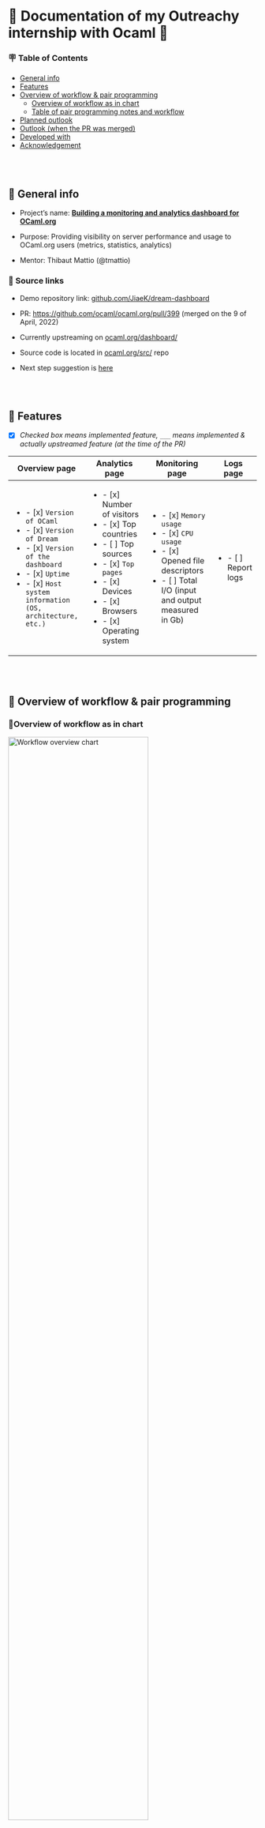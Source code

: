 # 🐫 Documentation of my Outreachy internship with Ocaml 🐫

### 🪧 Table of Contents
- [General info](https://github.com/JiaeK/Outreachy-internship-for-OCaml/edit/main/README.md#-general-info)
- [Features](https://github.com/JiaeK/Outreachy-internship-for-OCaml/edit/main/README.md#-features)
- [Overview of workflow & pair programming](https://github.com/JiaeK/Outreachy-internship-for-OCaml/edit/main/README.md#-overview-of-workflow--pair-programming)
  - [Overview of workflow as in chart](https://github.com/JiaeK/Outreachy-internship-for-OCaml/edit/main/README.md#overview-of-workflow-as-in-chart)
  - [Table of pair programming notes and workflow](https://github.com/JiaeK/Outreachy-internship-for-OCaml/edit/main/README.md#table-of-pair-programming-notes-and-workflow)
- [Planned outlook](https://github.com/JiaeK/Outreachy-internship-for-OCaml/edit/main/README.md#%EF%B8%8F-planned-outlook)
- [Outlook (when the PR was merged)](https://github.com/JiaeK/Outreachy-internship-for-OCaml/blob/main/README.md#-outlook-when-the-pr-was-merged)
- [Developed with](https://github.com/JiaeK/Outreachy-internship-for-OCaml/edit/main/README.md#-developed-with)
- [Acknowledgement](https://github.com/JiaeK/Outreachy-internship-for-OCaml/edit/main/README.md#acknowlegdement)


<br>
<br>

## 📣 General info
- Project’s name: <ins>**Building a monitoring and analytics dashboard for OCaml.org**</ins>
- Purpose: Providing visibility on server performance and usage to OCaml.org users (metrics, statistics, analytics)

- Mentor: Thibaut Mattio (@tmattio)


### 📣 Source links

- Demo repository link: [github.com/JiaeK/dream-dashboard](https://github.com/JiaeK/dream-dashboard)

- PR: https://github.com/ocaml/ocaml.org/pull/399 (merged on the 9 of April, 2022)

- Currently upstreaming on [ocaml.org/dashboard/](https://ocaml.org/dashboard/)
 
- Source code is located in [ocaml.org/src/](https://github.com/ocaml/ocaml.org/tree/main/src/dream_dashboard) repo

- Next step suggestion is [here](https://github.com/ocaml/ocaml.org/issues/410) 


<br>
<br>

## 🌈 Features 
- [x] *Checked box means implemented feature, `___`  means implemented & actually upstreamed feature (at the time of the PR)*

| Overview page | Analytics page | Monitoring page | Logs page |
| --------------- | --------------- | --------------- | --------------- |
| <ul><li>- [x] `Version of OCaml`</li><li> - [x] `Version of Dream`</li><li> - [x] `Version of the dashboard`</li><li> - [x] `Uptime`</li><li>- [x] `Host system information (OS, architecture, etc.)`</li></ul> | <ul><li>- [x] Number of visitors</li><li> - [x] Top countries</li><li> - [ ] Top sources </li><li> - [x] `Top pages`</li><li> - [x] Devices</li><li>- [x] Browsers</li><li>- [x] Operating system </li></ul> | <ul><li>- [x] `Memory usage`</li><li>- [x] `CPU usage`</li><li>- [x] Opened file descriptors</li><li>- [ ] Total I/O (input and output measured in Gb)</li></ul> |<ul><li>- [ ] Report logs </li></ul>|


<br>
<br>


## 🧭 Overview of workflow & pair programming 


### 🔹Overview of workflow as in chart 
<img src="https://user-images.githubusercontent.com/78751231/171423548-98cf1ecf-cfa1-4a0c-9d85-519a27b13929.png" alt="Workflow overview chart" title="Workflow overview chart"
     width="75%"/>


<br>

### 🔹Table of pair programming notes and workflow 

<b>Before</b> - Get familiarise with [mirage-metrics](https://github.com/mirage/metrics) (`CPU`, `memory`), Study & reference Phoenix.LiveDashboard

[Pair programming #1](https://github.com/JiaeK/Outreachy-internship-for-OCaml/blob/main/Pair%20programming%20notes/Pair%20programming%20%231%2C%202.md) - 
Basic concepts of OCaml, How to reference OCaml API when writing OCaml, OCaml syntax

[Pair programming #2](https://github.com/JiaeK/Outreachy-internship-for-OCaml/blob/main/Pair%20programming%20notes/Pair%20programming%20%232.md) - `Uptime`, Returning to `CPU`, `metrics-lwt`

[Pair programming #3](https://github.com/JiaeK/Outreachy-internship-for-OCaml/blob/main/Pair%20programming%20notes/Pair%20programming%20%233.md) - Get familiarise with `Dream`, Implement a `spin-dream` project, How to reference `build_info`, `alcotest`

[Pair programming #4](https://github.com/JiaeK/Outreachy-internship-for-OCaml/blob/main/Pair%20programming%20notes/Pair%20programming%20%234.md) - Implement `platform` & `CPU` & `uptime`, Learn about `Luv` & `ocaml-node-unix` & `I/O` & `mutex`


<details>
  <summary>Pp #5 ~ #15 - ⚠️Working in progress (click to expand) </summary>
  
[Pair programming #5]() - 

[Pair programming #6]() -

[Pair programming #7]() - `top browser`, `top os`, `top devices`, `CPU usage`

[Pair programming #8]() - `load average`, `memory usage`, `opened file descriptors`

[Pair programming #9]() - 

[Pair programming #10]()

[Pair programming #11]()

[Pair programming #12]()

[Pair programming #13]()

[Pair programming #14]() - Aggregate, Make it more reponsive, Remove unuse code for now

[Pair programming #15]() - Rebase, Check everything before go upstream, Open an issue for the next steps
</details>


<br>
<br>


## 🗺️ Planned outlook 
*Disclaimer: this UI design and all the foundations of back-end code exist inside of the repo, but the actual outlook when the PR was merged is different as shown in the next paragraph*
#### 🔹Overview page
![dash o](https://user-images.githubusercontent.com/78751231/171993753-020a3e6d-7a9c-4e53-be33-cc903c36918e.png)

#### 🔹Monitoring page
![dash m](https://user-images.githubusercontent.com/78751231/171993800-f9bedcd6-f0ed-42dd-b92f-a33ef665a3c1.png)

#### 🔹Analytics page
![dash a1](https://user-images.githubusercontent.com/78751231/171993825-e9227600-949c-49ad-81ff-53aaf4a26ddd.png)
![dash a2](https://user-images.githubusercontent.com/78751231/171993832-17e1a2d2-1756-4c5f-81d2-e317105c32c4.png)


<br>
<br>


## 📈 Outlook (when the PR was merged)
#### 🔹Overview page
![dashboard overview 3 25 2022](https://user-images.githubusercontent.com/78751231/171997940-e15e272c-cdc4-4db5-918e-1b369a2925e0.png)


#### 🔹Analytics page
![dashboard analytics 3 25 2022](https://user-images.githubusercontent.com/78751231/171997946-045ac617-4b29-4d71-a90b-eff09349e4bf.png)


<br>
<br>


## 🔧 Developed with 
- [OCaml](https://github.com/ocaml/ocaml) : A functional, statically-typed programming language from the ML family, offering a powerful module system extending that of Standard ML and a feature-rich, class-based object system
- [Dune](https://ocaml.org/p/dune/3.2.0) : A build system designed for OCaml/Reason projects
- [Dream](https://ocaml.org/p/dream/1.0.0~alpha4) : Easy-to-use, feature-complete Web framework without boilerplate 
- [crunch](https://ocaml.org/p/crunch/3.2.0) : Convert a filesystem into a static OCaml module
- [dune-build-info](https://ocaml.org/p/dune-build-info/3.2.0) : Embed build informations inside executable
- [luv](https://ocaml.org/p/luv/0.5.11) : A neatly-packaged OCaml/Reason binding to libuv, the cross-platform C library that does asynchronous I/O in Node.js and runs Node's
main loop
- [metrics-lwt](https://ocaml.org/p/metrics-lwt/0.4.0) : Lwt backend for the Metrics library 
- [user-agent-parser](https://ocaml.org/p/user-agent-parser/0.2.0) : OCaml implementation of the user agent parse rules of uap-core 
- [digestif](https://ocaml.org/p/digestif/1.1.2) : Hash algorithms in C and OCaml (SHA*, RIPEMD160, BLAKE2* and MD5) 
- [alcotest](https://ocaml.org/p/alcotest/1.5.0) : A lightweight and colourful test framework that exposes a simple interface to perform unit tests
- [odoc](https://ocaml.org/p/odoc/2.1.0) : OCaml documentation generator 
- [ppx_deriving_yojson](https://ocaml.org/p/ppx_deriving_yojson/3.6.1) : A plugin that generates JSON serializers and deserializes that use the Yojson library
from an OCaml type definition
- [yojson](https://ocaml.org/p/yojson/1.7.0) : JSON library for OCaml
- [timedesc](https://ocaml.org/p/timedesc/0.6.0) : OCaml date time handling and reasoning suite
- [Tailwind CSS](https://tailwindcss.com/) : A utility-first CSS framework for rapidly building custom user interfaces
- [Alpine.js](https://alpinejs.dev/): A rugged, minimal framework for composing JavaScript behavior in your markup


<br>
<br>

### Acknowlegdement
- This project is inspired by [Phoenix.LiveDashboard](https://github.com/phoenixframework/phoenix_live_dashboard) and [plausible.io](https://plausible.io/)
- UI design by Asaad Mahmood 
- 📺 Watch the final public presentation I organised & hosted with my amazing fellow interns: [here](https://watch.ocaml.org/videos/watch/f3829e4b-e2cd-443e-8502-f406e893fe5f)
- 📰 Read more stories of my Outreachy internship experience on [my blog](https://jiaek.wordpress.com)

